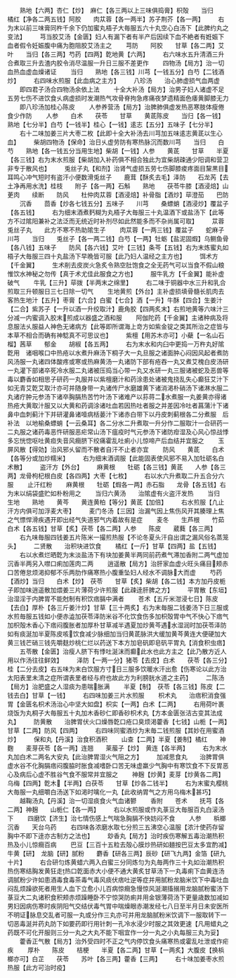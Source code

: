 <!-- { "loadSidebar": true } -->
　　熟地【六两】杏仁【炒】　麻仁【各三两以上三味俱捣膏】枳殻　　当归　　橘红【净各二两五钱】阿胶　　肉苁蓉【各一两半】苏子荆芥【各一两】
　　右为末以前三味膏同杵千余下仍加蜜丸梧子大毎服五六十丸空心白汤下【此脾约丸之变法】
　　芎当胶艾汤【金匮】妇人有漏下者有半产后因续下血不絶者有姙娠下血者假令妊娠腹中痛为胞阻胶艾汤主之
　　芎防　　阿胶　　甘草【各二两】艾叶　　当归【各三两】芍药【四两】亁地黄【六两】
　　右六味水五升清酒三升合煮取三升去渣内胶令消尽温服一升日三服不差更作
　　四物汤【局方】治一切血热血虚血燥诸证
　　当归　　熟地【各三钱】川芎【一钱五分】白芍【二钱酒炒】
　　右四味水煎服【此血病之主方】
　　八珍汤　　治心肺虚损气血两虚
　　即四君子汤合四物汤余依上法
　　十全大补汤【局方】治男子妇人诸虚不足五劳七伤不进饮食乆病虚损时发潮热气攻骨脊拘急疼痛夜梦遗精面色痿黄脚膝无力
　　即八珍汤加桂心陈皮
　　人参养营汤【局方】治脾肺俱虚发热恶寒肢体瘦倦食少作防
　　人参　　白术　　茯苓　　甘草　　黄茋陈皮　　当归【各一钱】熟地【七分半】白芍【一钱半】桂心【一钱】逺志【五分】五味子【七分半】
　　右十二味加姜三片大枣二枚【此即十全大补汤去川芎加五味逺志黄茋以生心血】
　　柴胡四物汤【保命】治日乆虚劳防有寒热脉沉而数川芎　　当归　　白芍　　熟地【各一钱五分当用生地】柴胡【一钱】人参　　黄茋　　甘草　　半夏【各三钱】右为末水煎服【柴胡加入补药俱不相合独此为宜柴胡疎通少阳调和营卫非专于散风也】
　　兎丝子丸【和剂】治肾气虚损五劳七伤脚膝痠疼面目黧黒目耳鸣心冲气短时有盗汗小便数滑兎丝子　　鹿茸【酥炙去毛】泽防　　石龙芮【去土净再用水洗】桂枝　　附子【各一两】石斛　　熟地　　茯苓牛膝【酒浸焙】山茰肉　　续断　　防风　　杜仲肉苁蓉【酒浸焙】补骨脂【酒炒】荜澄茄　　巴防
　　沉香　　茴香【炒各七钱五分】五味子　　川芎　　桑螵蛸【酒浸炒】覆盆子【各五钱】
　　右为细末酒煮麫糊为丸梧子大毎服三十丸温酒下或盐汤下【此等方不过隂阳兼补之法泛而无统近时补剂尽如此然能多而不杂尚属可取】
　　苁蓉兎丝子丸　　此方不寒不热助隂生子
　　肉苁蓉【一两三钱】覆盆子　　蛇麻子　　川芎　　当归　　兎丝子【各一两二钱】白芍【一两】牡蛎【盐泥固煆】乌鲗鱼骨【各八钱】五味子　　防风【各六钱】艾叶【三钱】条芩【五钱】右为末炼蜜丸如梧子大毎服三四十丸盐汤下早晩皆可服【此乃妇人温经之主方也】
　　饵术方【千金翼】
　　生术削去皮炭火急炙令熟空肚饱食之全无药气可以当食不假山粮惟饮水神秘之勿传【真于术尤佳此服食之方也】
　　服牛乳方【千金翼】能补虚破气
　　牛乳【三升】荜拨【半两末之绵里】
　　右二味于铜器中水三升和乳合煎取三升顿服日三七日除一切气
　　生地黄煎【外台】主补虚损填骨髓长肌肉去客热生地汁【五升】枣膏【六合】白蜜【七合】酒【一升】牛酥【四合】生姜汁【二合】紫苏子【一升以酒一升绞取汁】鹿角胶【四两炙末】右煎地黄等六味汁三分减一内蜜调入胶末煎成以器盛之酒和服
　　阿伽陀药【千金翼】主诸种病及将息服法乆服益人神色无诸病方【此等即所谓海上竒方如紫金锭之类其所治之症皆与本草不相合而确有神騐真不可思议也】
　　紫檀【用苏木亦可】小蘗【一名山石榴】茜草　　郁金　　胡椒【各五两】
　　右为末水和内臼中更捣一万杵丸好隂亁用　诸咽喉口中热疮以水煮升麻汤下桐子大一丸旦服之诸面肿心闷因风起者煮防风汤服一丸诸四体酸疼或寒或热麻黄汤一丸诸防下部有疮吞一丸又煮艾槐白皮汤研一丸灌下部诸卒死冷水服二丸诸被压捣当心带一丸又水研一丸三服诸被蛇及恶兽等毒以麝香如相思子研药一丸服并以紫檀磨汁和药涂患处诸被鬼挠乱失心癫狂艾汁下如无青艾亁艾取汁亦可并随身带一丸诸传尸水磨雄黄下诸消渇朴硝汤下诸淋水服二丸诸疔肿元参汤下诸卒胸膈热苦竹叶汤下诸难产以荪蒋二水煮服一丸姜黄亦得诸热疮大黄取汁服又以大黄和药调涂诸吐血若因热吐者服之并差因冷吐者菖蒲汁下诸鼻中血刺蓟汁下并研灌鼻诸噎病栝蒌汁下诸赤白带下以丹皮刺蓟根各二分煮服　后补法　以地榆桑螵蛸【一云桑耳】各二分水二升煮取一升分作二服取汁一合研药一二丸服之诸药毒恶忤研服恶疟常山汤下瘟疫时气元参汤下诸防疳湿及心风心惊战悸多忘恍惚呕吐黄疸失音风癎脐下绞痛霍乱吐痢小儿惊啼产后血结并宜服之
　　玉屏风散【得効】治风邪乆留而不散者自汗不止者亦宜
　　防风　　黄茋　　白术【各等分或加炒糯米】
　　右为细末酒调服【此能固表使风邪不易入加牡砺名白术散】
　　盗汗方【外台】
　　麻黄根　　牡砺【各三钱】黄茋　　人参【各三两】龙骨枸杞根白皮【各四两】大枣【七枚】
　　右以水六升煮取二升五合分六服
　　止汗红粉
　　麻黄根　　牡砺【煆各一两】赤石脂　　龙骨【各五钱】右为末以绢袋盛贮如朴粉用之
　　当归六黄汤　　治隂虚有火盗汗发热
　　当归　　生地　　熟地　　黄芩　　黄连黄柏【等分】黄茋【加倍】
　　右水煎服【凢止汗方内俱可加浮麦大枣】
　　麦门冬汤【三因】治漏气因上焦伤风开其腠理上焦之气慓悍滑疾遇开即出经气失道邪气内着故有是症
　　麦冬　　生芦根　　竹茹　　白术【各五钱】甘草【炙】茯苓【各二两】人参　　陈皮　　葳蕤【各三两】
　　右九味毎服四钱姜五片陈米一撮煎热服【不论冬夏头汗自出谓之漏风俗名蒸笼头】
　　二贤散　　治积块进饮食
　　橘红【一斤】甘草【四两】盐【五钱】
　　右以水煮烂晒亁为末淡盐汤下有块加姜黄半两同前药煮气滞加香附二两气虚加沉香半两另入噤口痢加莲肉二两
　　逍遥散【局方】治肝家血虚火旺头痛目颊赤口苦倦怠烦渇抑郁不乐两肋作痛寒热小腹重坠妇人经水不调脉大而虚
　　芍药【酒炒】当归　　白术【炒】　茯苓　　甘草【炙】柴胡【各二钱】本方加丹皮栀子即加味逍遥散加煨姜三片薄荷少许煎服【此疎逹肝脾之方】
　　平胃散【东垣】治湿淫于内脾胃不能尅制有积饮痞膈中满者
　　苍术【五斤米泔浸七日】陈皮【去白】厚朴【各三斤姜汁炒】甘草【三十两炙】右为末毎服二钱姜汤下日三服或水煎毎服五钱如小便赤澁加茯苓泽防米谷不化饮食伤多加枳殻胃中气不快心下痞气加枳殻木香心下痞闷腹胀者加厚朴甘草减半遇夏加炒黄芩遇水湿润时加茯苓泽防如有痰涎加半夏陈皮咳饮食减少脉细加当归黄茋脉洪大缓加黄芩黄连大便硬加大黄三钱芒硝三钱先嚼麸炒桃仁烂以药送下本方加皂矾即皂矾平胃丸【消食积虫痞】
　　五苓散【金匮】治瘦人脐下有悸吐涎沫而癫此水也此方主之【此乃散方近人用以作汤往往鲜效】
　　泽防【一两一分】猪苓【去皮】白术　　茯苓【各三分】桂【二分去皮】右五味为末白饮服方寸日三服多饮暖水汗出愈【伤寒论以此方治太阳表里未清之症所谓表里者经与府也故此方为利膀胱水道之主药】
　　二陈汤【局方】治肥盛之人湿痰为患喘胀满
　　半夏【制】　茯苓【各三钱】陈皮【二钱去白】甘草【一钱】
　　右四味加姜三片水煎服
　　枳术丸　　治痞积消食强胃【金匮名枳术汤治心中坚大如盘】枳实【一两】白术【二两】
　　右用荷叶裹烧饭为丸桐子大毎服五十丸加木香砂仁即香砂枳术丸【方本金匮张洁古变其法成丸】
　　防黄散　　治脾胃伏火口燥唇亁口疮口臭烦渇藿香【七钱】山栀【一两】甘草【二两】防风【四两】
　　右四味同蜜酒炒为末毎二钱煎服【其妙在用蜜酒炒】
　　保和丸【丹溪】治食积酒积
　　山查【二两】半夏【姜制】橘红　　神麴　　麦芽茯苓【各一两】连翘　　莱菔子【炒】　黄连【各半两】
　　右为末水丸加白术二两名大安丸【此治脾胃湿火气阻之方】
　　加减思食丸　　治脾胃俱虚水谷不化胸膈痞闷腹脇时胀食减嗜卧口苦无味虚羸少气胸中有寒饮食不下反胃恶心及病后心虚不胜谷气食不服常并宜服之
　　神麹【炒黄】麦芽【炒黄各二两】乌梅【四两】亁木【半两】白茯苓　　甘草【炒各二钱半】
　　右为末蜜丸樱桃大毎服一丸细嚼白汤送下如渇时噙化一丸【此收纳胃气之方用乌梅木甚巧】
　　越鞠汤丸【丹溪】治一切湿痰食火气血诸鬰
　　香附　　苍术　　抚芎【各二两】神麹　　山栀仁【各一两】
　　右以水煎服或作丸菉豆大毎服百丸白滚汤下
　　四磨饮【济生】治七情伤感上气喘急胸膈不快妨闷不食
　　人参　　梹榔　　沉香　　天台乌药
　　右四味各浓磨水取七分煎三五沸空心温服【浓汁使药存留胸中不即下逹亦古制方之法也】
　　玅香丸【局方】治时疾伤寒解五毒治潮热积热及小儿惊癎百病
　　巴豆【三百十五粒去殻心膜炒热研如麺按巴豆太多宜酌减】牛黄【研】　龙脑【研】腻粉　　麝香【研各三两】辰砂【研飞九两】金箔【研九十片】
　　右合研匀炼黄蜡六两入白蜜三分同炼匀为丸毎两作三十丸如治潮热积热伤寒结胸发黄狂走热口亁面赤大小便不通大黄炙甘草汤下一丸毒痢下血黄连汤调腻粉少许如患酒毒食毒茶毒气毒风痰伏痞吐逆等症并用腻粉龙脑米饮下中毒吐血闷乱烦躁欲死者用生人血下立愈小儿百病惊癎急慢惊风涎潮搐搦用龙脑腻粉蜜汤下菉豆大二丸诸积食积颊赤烦躁睡卧不宁惊哭防痢并用金银薄荷汤下更量歳数加减如男妇因病伤寒时疾阴阳气交结伏毒气胃中喘燥眼赤潮发经七八日至半月日未安医所不明证脉息交乱者可服一丸或分作三丸亦可并用龙脑腻粉米饮调下一服取转下一切恶毒涎并药丸防下如要药即行用针刺一孔冷水浸少时服之其效更速【凡用蜡丸之药既不可化开服则三分一丸之大丸不能下咽宜作一分一丸之小丸每服三丸为妥】
　　藿香正气散【局方】治外受四时不正之气内停饮食头痛寒热或霍乱吐泄或作疟疾
　　厚朴　　陈皮　　桔梗　　半夏【各二两】甘草【一两炙】大腹皮【换梹榔亦可】白芷　　茯苓　　苏叶【各三两】藿香【三两】
　　右十味加姜枣水煎热服【此方可治时疫】
